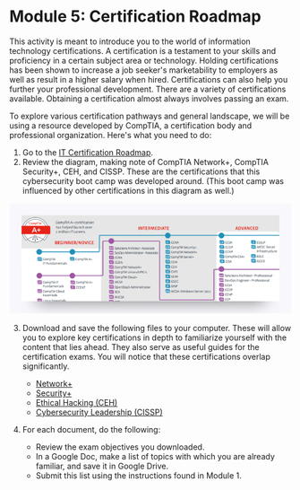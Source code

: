 # Module 5: Certification Roadmap

This activity is meant to introduce you to the world of information technology certifications.  A certification is a testament to your skills and proficiency in a certain subject area or technology. Holding certifications has been shown to increase a job seeker's marketability to employers as well as result in a higher salary when hired. Certifications can also help you further your professional development. There are a variety of certifications available. Obtaining a certification almost always involves passing an exam.

To explore various certification pathways and general landscape, we will be using a resource developed by CompTIA, a certification body and professional organization. Here's what you need to do: 

1. Go to the [IT Certification Roadmap](https://certification.comptia.org/docs/default-source/downloadablefiles/it-certification-roadmap.pdf). 
2. Review the diagram, making note of CompTIA Network+, CompTIA Security+, CEH, and CISSP. These are the certifications that this cybersecurity boot camp was developed around. (This boot camp was influenced by other certifications in this diagram as well.) 

![1076](assets/1076.png)

3. Download and save the following files to your computer. These will allow you to explore key certifications in depth to familiarize yourself with the content that lies ahead. They also serve as useful guides for the certification exams. You will notice that these certifications overlap significantly.
   - [Network+](https://certification.comptia.org/docs/default-source/exam-objectives/comptia-network-%28n10-006%29_examobjectives.pdf)
   - [Security+](https://certification.comptia.org/docs/default-source/exam-objectives/comptia-security-sy0-501-exam-objectives.pdf?sfvrsn=2)
   - [Ethical Hacking \(CEH\)](https://www.eccouncil.org/wp-content/uploads/2016/02/cehv9-brochure.pdf)
   - [Cybersecurity Leadership \(CISSP\)](https://www.isc2.org/-/media/ISC2/Certifications/Exam-Outlines/CISSP-Exam-Outline-121417--Final.ashx)

4. For each document, do the following: 
   - Review the exam objectives you downloaded.
   - In a Google Doc, make a list of topics with which you are already familiar, and save it in Google Drive.
   - Submit this list using the instructions found in Module 1. 